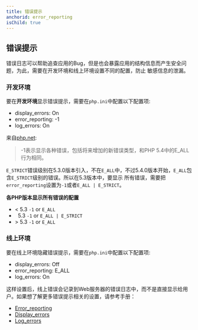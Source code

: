 ```yaml
---
title: 错误提示
anchorid: error_reporting
isChild: true
---
```


<h2 id="error_reporting">错误提示</h2>

错误日志可以帮助追查应用的Bug，但是也会暴露应用的结构信息而产生安全问题，为此，需要在开发环境和线上环境设置不同的配置，防止
敏感信息的泄漏。

### 开发环境

要在**开发环境**显示错误提示，需要在`php.ini`中配置以下配置项:

- display_errors: On
- error_reporting: -1
- log_errors: On

来自[php.net](http://php.net/manual/function.error-reporting.php):

> -1表示显示各种错误，包括将来增加的新错误类型，和PHP 5.4中的E_ALL行为相同。

`E_STRICT`错误级别在5.3.0版本引入，不在`E_ALL`中，不过5.4.0版本开始，`E_ALL`包含`E_STRICT`级别的错误。所以在5.3版本中，要显示
所有错误，需要把`error_reporting`设置为`-1`或者`E_ALL | E_STRICT`。 

**各PHP版本显示所有错误的配置**

* &lt; 5.3 `-1` or `E_ALL`
* &nbsp; 5.3 `-1` or `E_ALL | E_STRICT`
* &gt; 5.3 `-1` or `E_ALL`

### 线上环境

要在线上环境隐藏错误提示，需要在`php.ini`中配置以下配置项:

- display_errors: Off
- error_reporting: E_ALL
- log_errors: On

这样设置后，线上错误会记录到Web服务器的错误日志中，而不是直接显示给用户。如果想了解更多错误提示相关的设置，请参考手册：

* [Error_reporting](http://www.php.net/manual/en/errorfunc.configuration.php#ini.error-reporting)
* [Display_errors](http://www.php.net/manual/en/errorfunc.configuration.php#ini.display-errors)
* [Log_errors](http://www.php.net/manual/en/errorfunc.configuration.php#ini.log-errors)